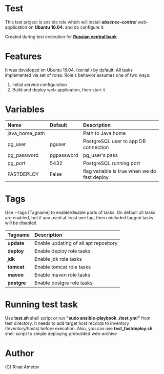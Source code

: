 # Test

This test project is ansible role which will install ***absence-control*** web-application on 
**Ubuntu 16.04.** and do configure it.

Created during test ececution for 
[**Russian central bank**](https://www.cbr.ru/)

# Features
It was developed on Ubuntu 16.04. (xenial ) by default. 
All tasks implemented via set of roles.  Role's behavior assumes one of two ways:
1. Initial service configuration
2. Build and deploy web-application, then start it

# Variables
| **Name**                   | **Default** | **Description**                       |
|:---------------------------|:------------|:--------------------------------------|
|java_home_path      |             |Path to Java home                 |
|pg_user         |pguser             |PostgreSQL user to app DB connection                    |
|pg_password|pgpassword       |pg_user's pass   |
|pg_port|5432        |PostgreSQL running port|
|FASTDEPLOY         | False            |flag variable is true when we do fast deploy                    |


# Tags
Use --tags [Tagname] to enable/disable parts of tasks. On default all tasks are enabled, 
but if you used at least one tag, then unicluded tagged tasks will be disabled.

| **Tagname**       | **Description**                      |
|:------------------|:-------------------------------------|
| **update**        | Enable updating of all apt repository|
|**deploy**|Enable deploy role tasks    |
|**jdk**|Enable jdk role tasks    |
|**tomcat**|Enable tomcat role tasks    |
|**maven**|Enable maven role tasks    |
|**postgre**|Enable postgre role tasks    |


# Running test task 
Use **test.sh** shell script or run **"sudo ansible-playbook ./test.yml"** from test 
directory. It needs to add target host records to inventory (Inventory/hosts) 
before execution.
Also, you can use **test_fastdeploy.sh** shell script to simple deploying prebuilded web-archive

# Author
(C) Rinat Ametov


